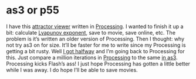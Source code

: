 <!--
  id: 308
  date: 2007-11-02T00:42:31
  modified: 2007-11-02T00:42:31
  slug: as3-or-p55
  type: post
  excerpt: <p>I have this attractor viewer written in Processing. I wanted to finish it up a bit: calculate Lyapunov exponent, save to movie, save online, etc. The problem is it&#8217;s written an older version of Processing. Then I thought: why not try as3 on for size. It&#8217;ll be faster for me to write since my Processing [&hellip;]</p>
  categories: code, Flash, Processing, Actionscript
  tags: 
  inCv: 
  inPortfolio: 
  dateFrom: 
  dateTo: 
-->

# as3 or p55

<p>I have this <a href="javascript:Sjeiti.showIFrame('coderef.php?id=625',800,600,'attractor viewer')" title="attractor viewer">attractor viewer</a> written in <a href="http://processing.org/" target="p55">Processing</a>. I wanted to finish it up a bit: calculate <a href="http://en.wikipedia.org/wiki/Lyapunov_exponent" target="wiki">Lyapunov exponent</a>, save to movie, save online, etc. The problem is it&#8217;s written an older version of Processing. Then I thought: why not try as3 on for size. It&#8217;ll be faster for me to write since my Processing is getting a bit rusty. Well <a href="javascript:Sjeiti.showCode('code/attractors.swf', 800,600, 'attractor viewer')" title="planet">I got halfway</a> and I&#8217;m going back to Processing for this. Just compare a million iterations in <a href="javascript:Sjeiti.showIFrame('coderef.php?id=625',800,600,'attractor viewer')" title="attractor viewer">Processing</a> to the same <a href="javascript:Sjeiti.showCode('code/attractors.swf', 800,600, 'attractor viewer')" title="planet">in as3</a>. Processing kicks Flash&#8217;s ass! I just hope Processing has gotten a little better while I was away. I do hope I&#8217;ll be able to save movies.</p>